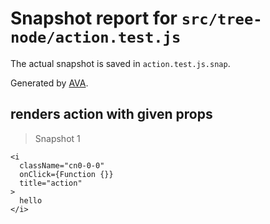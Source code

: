 # Snapshot report for `src/tree-node/action.test.js`

The actual snapshot is saved in `action.test.js.snap`.

Generated by [AVA](https://ava.li).

## renders action with given props

> Snapshot 1

    <i
      className="cn0-0-0"
      onClick={Function {}}
      title="action"
    >
      hello
    </i>
